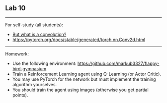 ## Lab 10

***
For self-study (all students): 
* [But what is a convolution?](https://www.youtube.com/watch?v=KuXjwB4LzSA)
* https://pytorch.org/docs/stable/generated/torch.nn.Conv2d.html
***

Homework: 
* Use the following environment: https://github.com/markub3327/flappy-bird-gymnasium.
* Train a Reinforcement Learning agent using Q-Learning  (or Actor Critic).
* You may use PyTorch for the network but must implement the training algorithm yourselves.
* You should train the agent using images (otherwise you get partial points). 
